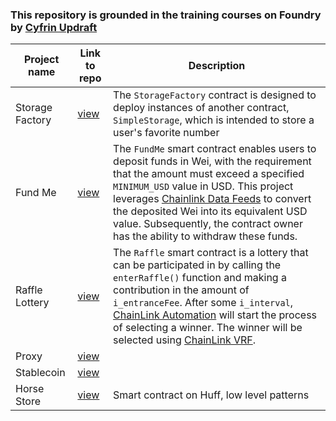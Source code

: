 ### This repository is grounded in the training courses on Foundry by [Cyfrin Updraft](https://updraft.cyfrin.io/)

| Project name | Link to repo | Description |
|--------------|--------------|-------------|
| Storage Factory| [view](https://github.com/AsyaMaior/foundry-storage-factory) | The `StorageFactory` contract is designed to deploy instances of another contract, `SimpleStorage`, which is intended to store a user's favorite number |
| Fund Me | [view](https://github.com/AsyaMaior/foundry-fund-me-f23) | The `FundMe` smart contract enables users to deposit funds in Wei, with the requirement that the amount must exceed a specified `MINIMUM_USD` value in USD. This project leverages [Chainlink Data Feeds](https://data.chain.link/) to convert the deposited Wei into its equivalent USD value. Subsequently, the contract owner has the ability to withdraw these funds. |
| Raffle Lottery | [view](https://github.com/AsyaMaior/foundry-lottery) | The `Raffle` smart contract is a lottery that can be participated in by calling the `enterRaffle()` function and making a contribution in the amount of `i_entranceFee`. After some `i_interval`, [ChainLink Automation](https://automation.chain.link/) will start the process of selecting a winner. The winner will be selected using [ChainLink VRF](https://vrf.chain.link/). |
| Proxy | [view](https://github.com/AsyaMaior/foundry_proxy_f23) |      |
| Stablecoin | [view](https://github.com/AsyaMaior/foundry_stablecoin_f23) |    |
| Horse Store | [view](https://github.com/AsyaMaior/1-horse-store-CU) | Smart contract on Huff, low level patterns | 